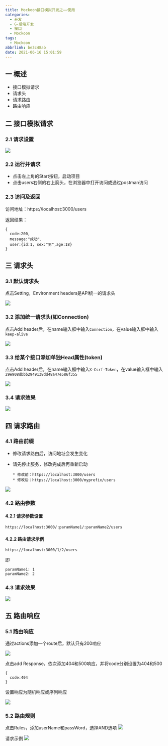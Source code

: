 ```yaml
---
title: Mockoon接口模拟开发之——使用
categories:
  - 开发
  - G-后端开发
  - 接口
  - Mockoon
tags:
  - Mockoon
abbrlink: be3c48ab
date: 2021-06-16 15:01:59
---
```

## 一 概述

* 接口模拟请求
* 请求头
* 请求路由
*  路由响应

<!--more-->

## 二 接口模拟请求

### 2.1 请求设置

![][1]

### 2.2 运行并请求

* 点击左上角的Start按钮，启动项目
* 点击users右侧的右上箭头，在浏览器中打开访问或通过postman访问

### 2.3 访问及返回

访问地址：https://localhost:3000/users

返回结果：

```
{
  code:200,
  message:"成功",
  user:{id:1, sex:"男",age:18}
}
```
## 三 请求头

### 3.1 默认请求头

点击Setting，Environment headers是API统一的请求头

![][2]

### 3.2 添加统一请求头(如Connection)

点击Add header后，在name输入框中输入`Connection`，在value输入框中输入`keep-alive`

![][3]

### 3.3 给某个接口添加单独Head属性(token)

点击Add header后，在name输入框中输入`X-Csrf-Token`，在value输入框中输入`29e908dbbb2949138dd48a47e586f355`

![][4]

### 3.4 请求效果
![][5]

## 四 请求路由

### 4.1 路由前缀 

* 修改请求路由后，访问地址会发生变化

* 请先停止服务，修改完成后再重新启动

  ```
  * 修改前：https://localhost:3000/users
  * 修改后：https://localhost:3000/myprefix/users
  ```

![][6]

### 4.2 路由参数

#### 4.2.1 请求参数设置

```
https://localhost:3000/:paramName1/:paramName2/users
```

#### 4.2.2 路由请求示例

```
https://localhost:3000/1/2/users
```

即

```
paramName1: 1
paramName2: 2
```

### 4.3 请求效果

![][7]

## 五 路由响应

### 5.1 路由响应

通过actions添加一个route后，默认只有200响应

![][8]

点击add Response，依次添加404和500响应，并将code分别设置为404和500

```
{
  code:404
}
```

设置响应为随机响应或序列响应

![][9]

### 5.2 路由规则

点击Rules，添加userName和passWord，选择AND选项
![][10]

请求示例
![][11]



[1]:https://cdn.jsdelivr.net/gh/PGzxc/CDN@master/blog-api/mockoon-api-request-user-sample.png
[2]:https://cdn.jsdelivr.net/gh/PGzxc/CDN@master/blog-api/mockoon-head-setting-default.png
[3]:https://cdn.jsdelivr.net/gh/PGzxc/CDN@master/blog-api/mockoon-head-common-add-connection.png
[4]:https://cdn.jsdelivr.net/gh/PGzxc/CDN@master/blog-api/mockoon-head-api-add-token.png
[5]:https://cdn.jsdelivr.net/gh/PGzxc/CDN@master/blog-api/mockoon-head-request-response.gif
[6]:https://cdn.jsdelivr.net/gh/PGzxc/CDN@master/blog-api/mockoon-route-add-request.png
[7]:https://cdn.jsdelivr.net/gh/PGzxc/CDN@master/blog-api/mockoon-route-params-sample.png
[8]:https://cdn.jsdelivr.net/gh/PGzxc/CDN@master/blog-api/mockoon-route-add-one-200.png
[9]:https://cdn.jsdelivr.net/gh/PGzxc/CDN@master/blog-api/mockoon-route-response-random-sequen.png
[10]:https://cdn.jsdelivr.net/gh/PGzxc/CDN@master/blog-api/mockoon-route-rules-setting.png
[11]:https://cdn.jsdelivr.net/gh/PGzxc/CDN@master/blog-api/mockoon-route-rules-sample.png